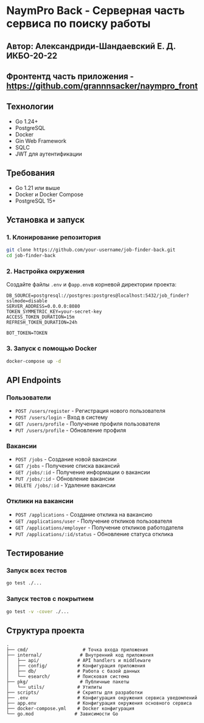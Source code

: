 # NaymPro Back - Серверная часть сервиса по поиску работы
## Автор: Александриди-Шандаевский Е. Д. ИКБО-20-22

## Фронтентд часть приложения - https://github.com/grannnsacker/naympro_front

## Технологии
- Go 1.24+
- PostgreSQL
- Docker
- Gin Web Framework
- SQLC
- JWT для аутентификации

## Требования
- Go 1.21 или выше
- Docker и Docker Compose
- PostgreSQL 15+

## Установка и запуск

### 1. Клонирование репозитория
```bash
git clone https://github.com/your-username/job-finder-back.git
cd job-finder-back
```

### 2. Настройка окружения
Создайте файлы `.env` и ф`app.env`в корневой директории проекта:
```env
DB_SOURCE=postgresql://postgres:postgres@localhost:5432/job_finder?sslmode=disable
SERVER_ADDRESS=0.0.0.0:8080
TOKEN_SYMMETRIC_KEY=your-secret-key
ACCESS_TOKEN_DURATION=15m
REFRESH_TOKEN_DURATION=24h
```
```env
BOT_TOKEN=TOKEN
```

### 3. Запуск с помощью Docker
```bash
docker-compose up -d
```

## API Endpoints

### Пользователи
- `POST /users/register` - Регистрация нового пользователя
- `POST /users/login` - Вход в систему
- `GET /users/profile` - Получение профиля пользователя
- `PUT /users/profile` - Обновление профиля

### Вакансии
- `POST /jobs` - Создание новой вакансии
- `GET /jobs` - Получение списка вакансий
- `GET /jobs/:id` - Получение информации о вакансии
- `PUT /jobs/:id` - Обновление вакансии
- `DELETE /jobs/:id` - Удаление вакансии

### Отклики на вакансии
- `POST /applications` - Создание отклика на вакансию
- `GET /applications/user` - Получение откликов пользователя
- `GET /applications/employer` - Получение откликов работодателя
- `PUT /applications/:id/status` - Обновление статуса отклика

## Тестирование

### Запуск всех тестов
```bash
go test ./...
```

### Запуск тестов с покрытием
```bash
go test -v -cover ./...
```


## Структура проекта
```
.
├── cmd/                    # Точка входа приложения
├── internal/              # Внутренний код приложения
│   ├── api/              # API handlers и middleware
│   ├── config/           # Конфигурация приложения
│   ├── db/               # Работа с базой данных
│   └── esearch/          # Поисковая система
├── pkg/                   # Публичные пакеты
│   └── utils/            # Утилиты
├── scripts/              # Скрипты для разработки
├── .env                  # Конфигурация окружения сервиса уведомлений
├── app.env               # Конфигурация окружения основного сервиса
├── docker-compose.yml    # Docker конфигурация
└── go.mod               # Зависимости Go
```
